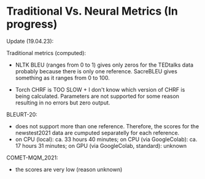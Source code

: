 # Traditional Vs. Neural Metrics (In progress)

Update (19.04.23):

Traditional metrics (computed):

- NLTK BLEU (ranges from 0 to 1) gives only zeros for the TEDtalks data probably because there is only one reference. SacreBLEU gives something as it ranges from 0 to 100.

- Torch CHRF is TOO SLOW + I don't know which version of CHRF is being calculated. Parameters are not supported for some reason resulting in no errors but zero output.

BLEURT-20:

- does not support more than one reference. Therefore, the scores for the newstest2021 data are cumputed separatelly for each reference. 
- on CPU (local): ca. 33 hours 40 minutes; on CPU (via GoogleColab): ca. 17 hours 31 minutes; on GPU (via GoogleColab, standard): unknown 

COMET-MQM_2021:

- the scores are very low (reason unknown)



